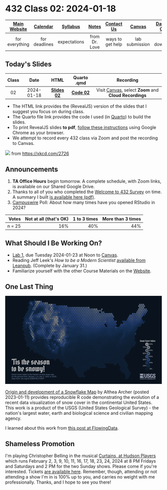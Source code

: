 # 432 Class 02: 2024-01-18

[Main Website](https://thomaselove.github.io/432-2024/) | [Calendar](https://thomaselove.github.io/432-2024/calendar.html) | [Syllabus](https://thomaselove.github.io/432-syllabus-2024/) | [Notes](https://thomaselove.github.io/432-notes/) | [Contact Us](https://thomaselove.github.io/432-2024/contact.html) | [Canvas](https://canvas.case.edu) | [Data and Code](https://github.com/THOMASELOVE/432-data) | [Sources](https://github.com/THOMASELOVE/432-classes-2024/tree/main/sources)
:-----------: | :--------------: | :----------: | :---------: | :-------------: | :-----------: | :------------: |:------:
for everything | for deadlines | expectations | from Dr. Love | ways to get help | lab submission | for downloads | to read

## Today's Slides

Class | Date | HTML | Quarto .qmd | Recording
:---: | :--------: | :------: | :------: | :-------------:
02 | 2024-01-18 | **[Slides 02](https://thomaselove.github.io/432-slides-2024/slides02.html)** | **[Code 02](https://github.com/THOMASELOVE/432-slides-2024/blob/main/slides02.qmd)** | Visit [Canvas](https://canvas.case.edu/), select **Zoom** and **Cloud Recordings**

- The HTML link provides the (RevealJS) version of the slides that I suggest you focus on during class.
- The Quarto file link provides the code I used (in [Quarto](https://quarto.org/)) to build the slides.
- To print RevealJS slides **to pdf**, [follow these instructions](https://quarto.org/docs/presentations/revealjs/presenting.html#print-to-pdf) using Google Chrome as your browser.
- We attempt to record every 432 class via Zoom and post the recording to Canvas.

![](https://imgs.xkcd.com/comics/methodology_trial.png) from <https://xkcd.com/2726>

## Announcements
 
1. **TA Office Hours** begin tomorrow. A complete schedule, with Zoom links, is available on our Shared Google Drive. 
2. Thanks to all of you who completed the [Welcome to 432 Survey](https://bit.ly/432-2024-welcome-survey) on time. A summary I built [is available here (pdf)](432-welcome-survey-results.pdf).
3. [Campuswire](https://campuswire.com/) Poll: About how many times have you opened RStudio in 2024?

Votes | Not at all (that's OK) | 1 to 3 times | More than 3 times
---: | -----: | -----: | -----: 
n = 25 | 16% | 40% | 44%

## What Should I Be Working On?

- [Lab 1](https://thomaselove.github.io/432-2023/lab1.html), due Tuesday 2024-01-23 at Noon to [Canvas](https://canvas.case.edu/).
- Reading Jeff Leek's *How to be a Modern Scientist* [available from Leanpub](https://leanpub.com/modernscientist). (Complete by January 31.)
- Familiarize yourself with the other Course Materials on the [Website](https://thomaselove.github.io/432-2023/).

## One Last Thing

![](figures/snowtilesTwitter.png)

[Origin and development of a Snowflake Map](https://waterdata.usgs.gov/blog/snow-tiles-demo/) by Althea Archer (posted 2023-01-11) provides reproducible R code demonstrating the evolution of a recent data visualization of snow cover in the continental United States. This work is a product of the USGS (United States Geological Survey) - the nation's largest water, earth and biological science and civilian mapping agency.

I learned about this work from [this post at FlowingData](https://flowingdata.com/2023/01/17/snow-cover-mapped-using-snowflakes/).

## Shameless Promotion

I'm playing Christopher Belling in the musical [Curtains, at Hudson Players](https://www.hudsonplayers.com/now-playing) which runs February 2, 3, 9, 10, 11, 16, 17, 18, 23, 24, 2024 at 8 PM Fridays and Saturdays and 2 PM for the two Sunday shows. Please come if you're interested. Tickets [are available here](https://app.arts-people.com/index.php?ticketing=hudpl). Remember, though, attending or not attending a show I'm in is 100% up to you, and carries no weight with me professionally. Thanks, and I hope to see you there!
